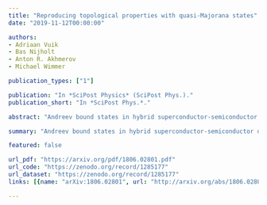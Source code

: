 ```yaml
---
title: "Reproducing topological properties with quasi-Majorana states"
date: "2019-11-12T00:00:00"

authors:
- Adriaan Vuik
- Bas Nijholt
- Anton R. Akhmerov
- Michael Wimmer

publication_types: ["1"]

publication: "In *SciPost Physics* (SciPost Phys.)."
publication_short: "In *SciPost Phys.*."

abstract: "Andreev bound states in hybrid superconductor-semiconductor devices can have near-zero energy in the topologically trivial regime as long as the confinement potential is sufficiently smooth. These quasi-Majorana states show zero-bias conductance features in a topologically trivial phase, thereby mimicking spatially separated topological Majorana states. We show that in addition to the suppressed coupling between the quasi-Majorana states, also the coupling of these states across a tunnel barrier to the outside is exponentially different. As a consequence, quasi-Majorana states mimic most of the proposed Majorana signatures: quantized zero-bias peaks, the $4\\pi$ Josephson effect, and the tunneling spectrum in presence of a normal quantum dot. We identify a quantized conductance dip instead of a peak in the open regime as a distinguishing feature of true Majorana states in addition to having a bulk topological transition. Because braiding schemes rely only on the ability to couple to individual Majorana states, the exponential control over coupling strengths allows to also use quasi-Majorana states for braiding. Therefore, while the appearance of quasi-Majorana states complicates the observation of topological Majorana states, it opens an alternative route towards braiding of non-Abelian anyons and topological quantum computation."

summary: "Andreev bound states in hybrid superconductor-semiconductor devices can have near-zero energy in the topologically trivial regime as long as the confinement potential is sufficiently smooth."

featured: false

url_pdf: "https://arxiv.org/pdf/1806.02801.pdf"
url_code: "https://zenodo.org/record/1285177"
url_dataset: "https://zenodo.org/record/1285177"
links: [{name: "arXiv:1806.02801", url: "http://arxiv.org/abs/1806.02801"}, {name: "10.21468/SciPostPhys.7.5.061", url: "https://scipost.org/SciPostPhys.7.5.061"}]

---
```


